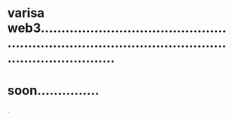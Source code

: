 # varisa web3............................................................................................................................
# soon...............
.
